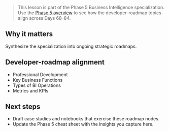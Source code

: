> This lesson is part of the Phase 5 Business Intelligence specialization. Use the [Phase 5 overview](https://github.com/saint2706/Coding-For-MBA/blob/main/docs/bi-curriculum.md) to see how the developer-roadmap topics align across Days 68–84.

## Why it matters

Synthesize the specialization into ongoing strategic roadmaps.

## Developer-roadmap alignment

- Professional Development
- Key Business Functions
- Types of BI Operations
- Metrics and KPIs

## Next steps

- Draft case studies and notebooks that exercise these roadmap nodes.
- Update the Phase 5 cheat sheet with the insights you capture here.